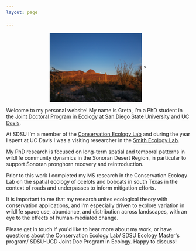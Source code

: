 ```yaml
---
layout: page

---
```

<p align="center">
<img src="/images/20210327_183431.jpg" width="50%" height="50%" align="center">
    >
</p>

Welcome to my personal website! My name is Greta, I’m a PhD student in the [Joint Doctoral Program in Ecology](https://biology.sdsu.edu/eco/prog_phd.php) at [San Diego State University](https://biology.sdsu.edu/) and [UC Davis](https://ecology.ucdavis.edu/).

At SDSU I’m a member of the [Conservation Ecology Lab](conservationecologylab.com) and during the year I spent at UC Davis I was a visiting researcher in the [Smith Ecology Lab](https://smithlab.faculty.ucdavis.edu/). 

My PhD research is focused on long-term spatial and temporal patterns in wildlife community dynamics in the Sonoran Desert Region, in particular to support Sonoran pronghorn recovery and reintroduction. 

Prior to this work I completed my MS research in the Conservation Ecology Lab on the spatial ecology of ocelots and bobcats in south Texas in the context of roads and underpasses to inform mitigation efforts.

It is important to me that my research unites ecological theory with conservation applications, and I’m especially driven to explore variation in wildlife space use, abundance, and distribution across landscapes, with an eye to the effects of human-mediated change.

Please get in touch if you'd like to hear more about my work, or have questions about the Conservation Ecology Lab/ SDSU Ecology Master's program/ SDSU-UCD Joint Doc Program in Ecology. Happy to discuss!
